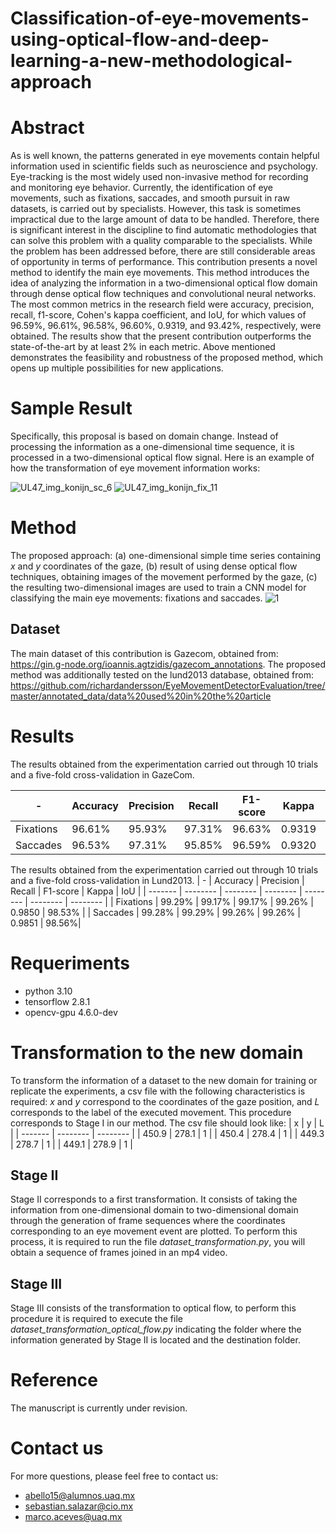 # Classification-of-eye-movements-using-optical-flow-and-deep-learning-a-new-methodological-approach

# Abstract
As is well known, the patterns generated in eye movements contain helpful information used in scientific fields such as neuroscience and psychology. Eye-tracking is the most widely used non-invasive method for recording and monitoring eye behavior. Currently, the identification of eye movements, such as fixations, saccades, and smooth pursuit in raw datasets, is carried out by specialists. However, this task is sometimes impractical due to the large amount of data to be handled. Therefore, there is significant interest in the discipline to find automatic methodologies that can solve this problem with a quality comparable to the specialists. While the problem has been addressed before, there are still considerable areas of opportunity in terms of performance. This contribution presents a novel method to identify the main eye movements. This method introduces the idea of analyzing the information in a two-dimensional optical flow domain through dense optical flow techniques and convolutional neural networks. The most common metrics in the research field were accuracy, precision, recall, f1-score, Cohen's kappa coefficient, and IoU, for which values of 96.59\%, 96.61\%, 96.58\%, 96.60\%, 0.9319, and 93.42\%, respectively, were obtained. The results show that the present contribution outperforms the state-of-the-art by at least 2\% in each metric. Above mentioned demonstrates the feasibility and robustness of the proposed method, which opens up multiple possibilities for new applications.

# Sample Result
Specifically, this proposal is based on domain change. Instead of processing the information as a one-dimensional time sequence, it is processed in a two-dimensional optical flow signal. Here is an example of how the transformation of eye movement information works:

![UL47_img_konijn_sc_6](https://user-images.githubusercontent.com/42470952/217583747-0179dbd3-738c-428f-904f-b0b6a1d85143.png)
![UL47_img_konijn_fix_11](https://user-images.githubusercontent.com/42470952/217583775-654f6641-a121-4129-9dff-b4ece465daef.png)


# Method
The proposed approach: (a) one-dimensional simple time series containing $x$ and $y$ coordinates of the gaze, (b) result of using dense optical flow techniques, obtaining images of the movement performed by the gaze, (c) the resulting two-dimensional images are used to train a CNN model for classifying the main eye movements: fixations and saccades.
![1](https://user-images.githubusercontent.com/42470952/217582881-77d4549a-9bb7-454a-b976-222c91d0f28c.png)

## Dataset 
The main dataset of this contribution is Gazecom, obtained from: https://gin.g-node.org/ioannis.agtzidis/gazecom_annotations. The proposed method was additionally tested on the lund2013 database, obtained from: https://github.com/richardandersson/EyeMovementDetectorEvaluation/tree/master/annotated_data/data%20used%20in%20the%20article

# Results
The results obtained from the experimentation carried out through 10 trials and a five-fold cross-validation in GazeCom.

| -  | Accuracy | Precision | Recall | F1-score | Kappa | IoU |
| ------- | -------- | -------- | -------- | -------- | -------- | -------- |
| Fixations | 96.61%  | 95.93%  | 97.31%  | 96.63%  | 0.9319 | 93.45% |
| Saccades | 96.53%  | 97.31% |  95.85%  | 96.59%   | 0.9320 |  93.38% |

The results obtained from the experimentation carried out through 10 trials and a five-fold cross-validation in Lund2013.
| -  | Accuracy | Precision | Recall | F1-score | Kappa | IoU |
| ------- | -------- | -------- | -------- | -------- | -------- | -------- |
| Fixations | 99.29%   | 99.17% |  99.17%  |  99.26%  |  0.9850 | 98.53% |
| Saccades | 99.28% | 99.29% |    99.26%  | 99.26% |  0.9851 |  98.56%|


# Requeriments
- python 3.10
- tensorflow 2.8.1 
- opencv-gpu 4.6.0-dev

# Transformation to the new domain
To transform the information of a dataset to the new domain for training or replicate the experiments, a csv file with the following characteristics is required: *x* and *y* correspond to the coordinates of the gaze position, and *L* corresponds to the label of the executed movement. This procedure corresponds to Stage I in our method. The csv file should look like:
| x  | y | L |
| ------- | -------- | -------- |
| 450.9	  | 278.1 | 1  | 
| 450.4	  | 278.4 | 1  | 
| 449.3	  | 278.7 | 1  |
| 449.1	  | 278.9	| 1  |

## Stage II
Stage II corresponds to a first transformation. It consists of taking the information from one-dimensional domain to two-dimensional domain through the generation of frame sequences where the coordinates corresponding to an eye movement event are plotted. To perform this process, it is required to run the file *dataset_transformation.py*, you will obtain a sequence of frames joined in an mp4 video.

## Stage III 
Stage III consists of the transformation to optical flow, to perform this procedure it is required to execute the file *dataset_transformation_optical_flow.py* indicating the folder where the information generated by Stage II is located and the destination folder.



# Reference
The manuscript is currently under revision.

# Contact us
For more questions, please feel free to contact us:
- abello15@alumnos.uaq.mx
- sebastian.salazar@cio.mx
- marco.aceves@uaq.mx

